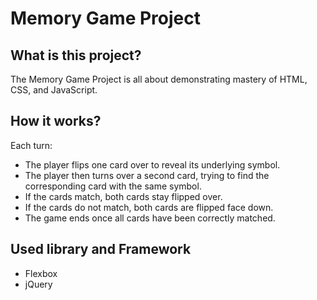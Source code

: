 # Memory Game Project

## What is this project?

The Memory Game Project is all about demonstrating mastery of HTML, CSS, and JavaScript.

## How it works?

Each turn:

* The player flips one card over to reveal its underlying symbol.
* The player then turns over a second card, trying to find the corresponding card with the same symbol.
* If the cards match, both cards stay flipped over.
* If the cards do not match, both cards are flipped face down.
* The game ends once all cards have been correctly matched.

## Used library and Framework
* Flexbox
* jQuery
